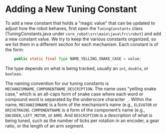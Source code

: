 # Adding a New Tuning Constant

To add a new constant that holds a "magic value" that can be updated to adjust how the robot behaves, first open the `TuningConstants` class (TuningConstants.java under `core_robot\src\main\java\frc\robot`) and add a new constant value. We try to keep the various constants organized, so we list them in a different section for each mechanism. Each constant is of the form:

```java
    public static final Type NAME_YELLING_SNAKE_CASE = value;
```

The type depends on what is being tracked, usually an `int`, `double`, or `boolean`.

The naming convention for our tuning constants is `MECHANISMNAME_COMPONENTNAME_DESCRIPTION`. The name uses "yelling snake case," which is an all-caps form of snake case where each word or compound word is separated by the underscore character `_`. Within the name, `MECHANISMNAME` is a form of the mechanism’s name (e.g., `ELEVATOR` or `DRIVETRAIN`). `COMPONENTNAME` is a form of the component’s name (e.g., `ENCODER`, `LEFT_MOTOR`, or `ARM`). And `DESCRIPTION` is a description of what is being tuned, such as the number of ticks per rotation in an encoder, a gear ratio, or the length of an arm segment.
